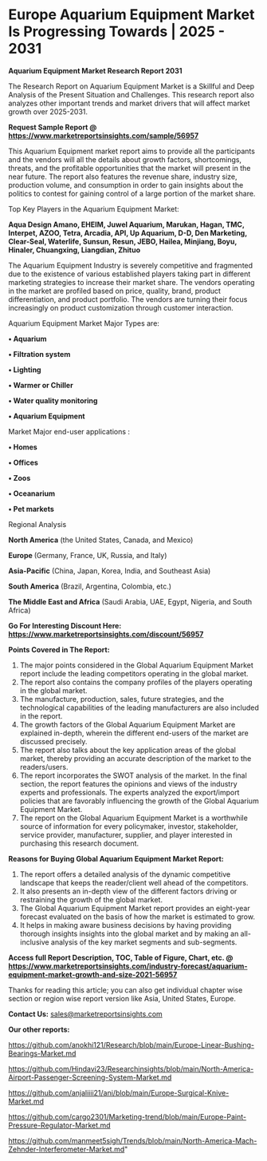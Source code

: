 # Europe Aquarium Equipment Market Is Progressing Towards | 2025 - 2031

<strong>Aquarium Equipment Market Research Report 2031</strong>

The Research Report on Aquarium Equipment Market is a Skillful and Deep Analysis of the Present Situation and Challenges. This research report also analyzes other important trends and market drivers that will affect market growth over 2025-2031.

<strong>Request Sample Report @ <a href=https://www.marketreportsinsights.com/sample/56957>https://www.marketreportsinsights.com/sample/56957</a></strong>

This Aquarium Equipment market report aims to provide all the participants and the vendors will all the details about growth factors, shortcomings, threats, and the profitable opportunities that the market will present in the near future. The report also features the revenue share, industry size, production volume, and consumption in order to gain insights about the politics to contest for gaining control of a large portion of the market share.

Top Key Players in the Aquarium Equipment Market:

<strong>Aqua Design Amano, EHEIM, Juwel Aquarium, Marukan, Hagan, TMC, Interpet, AZOO, Tetra, Arcadia, API, Up Aquarium, D-D, Den Marketing, Clear-Seal, Waterlife, Sunsun, Resun, JEBO, Hailea, Minjiang, Boyu, Hinaler, Chuangxing, Liangdian, Zhituo</strong>

The Aquarium Equipment Industry is severely competitive and fragmented due to the existence of various established players taking part in different marketing strategies to increase their market share. The vendors operating in the market are profiled based on price, quality, brand, product differentiation, and product portfolio. The vendors are turning their focus increasingly on product customization through customer interaction.

Aquarium Equipment Market Major Types are:

<strong>• Aquarium

• Filtration system

• Lighting

• Warmer or Chiller

• Water quality monitoring

• Aquarium Equipment</strong>

Market Major end-user applications :

<strong>• Homes

• Offices

• Zoos

• Oceanarium

• Pet markets</strong>

Regional Analysis

</u><strong><b>North America</b></strong> (the United States, Canada, and Mexico)

<strong><b>Europe </b></strong>(Germany, France, UK, Russia, and Italy)

<strong><b>Asia-Pacific</b></strong> (China, Japan, Korea, India, and Southeast Asia)

<strong><b>South America</b></strong> (Brazil, Argentina, Colombia, etc.)

<strong><b>The Middle East and Africa</b></strong> (Saudi Arabia, UAE, Egypt, Nigeria, and South Africa)

<strong>Go For Interesting Discount Here: <a href=https://www.marketreportsinsights.com/discount/56957>https://www.marketreportsinsights.com/discount/56957</a></strong>

<strong>Points Covered in The Report:</strong>
<ol>
  <li>The major points considered in the Global Aquarium Equipment Market report include the leading competitors operating in the global market.</li>
  <li>The report also contains the company profiles of the players operating in the global market.</li>
  <li>The manufacture, production, sales, future strategies, and the technological capabilities of the leading manufacturers are also included in the report.</li>
  <li>The growth factors of the Global Aquarium Equipment Market are explained in-depth, wherein the different end-users of the market are discussed precisely.</li>
  <li>The report also talks about the key application areas of the global market, thereby providing an accurate description of the market to the readers/users.</li>
  <li>The report incorporates the SWOT analysis of the market. In the final section, the report features the opinions and views of the industry experts and professionals. The experts analyzed the export/import policies that are favorably influencing the growth of the Global Aquarium Equipment Market.</li>
  <li>The report on the Global Aquarium Equipment Market is a worthwhile source of information for every policymaker, investor, stakeholder, service provider, manufacturer, supplier, and player interested in purchasing this research document.</li>
</ol>
<strong>Reasons for Buying Global Aquarium Equipment Market Report:</strong>

<ol>
  <li>The report offers a detailed analysis of the dynamic competitive landscape that keeps the reader/client well ahead of the competitors.</li>
  <li>It also presents an in-depth view of the different factors driving or restraining the growth of the global market.</li>
  <li>The Global Aquarium Equipment Market report provides an eight-year forecast evaluated on the basis of how the market is estimated to grow.</li>
  <li>It helps in making aware business decisions by having providing thorough insights insights into the global market and by making an all-inclusive analysis of the key market segments and sub-segments.</li>
</ol>
<strong>Access full Report Description, TOC, Table of Figure, Chart, etc. @ <a href=https://www.marketreportsinsights.com/industry-forecast/aquarium-equipment-market-growth-and-size-2021-56957>https://www.marketreportsinsights.com/industry-forecast/aquarium-equipment-market-growth-and-size-2021-56957</a></strong>


Thanks for reading this article; you can also get individual chapter wise section or region wise report version like Asia, United States, Europe.

<strong>Contact Us:</strong>
sales@marketreportsinsights.com

<strong>Our other reports:</strong>

<a href=https://github.com/anokhi121/Research/blob/main/Europe-Linear-Bushing-Bearings-Market.md>https://github.com/anokhi121/Research/blob/main/Europe-Linear-Bushing-Bearings-Market.md</a>

<a href=https://github.com/Hindavi23/Researchinsights/blob/main/North-America-Airport-Passenger-Screening-System-Market.md>https://github.com/Hindavi23/Researchinsights/blob/main/North-America-Airport-Passenger-Screening-System-Market.md</a>

<a href=https://github.com/anjaliiii21/ani/blob/main/Europe-Surgical-Knive-Market.md>https://github.com/anjaliiii21/ani/blob/main/Europe-Surgical-Knive-Market.md</a>

<a href=https://github.com/cargo2301/Marketing-trend/blob/main/Europe-Paint-Pressure-Regulator-Market.md>https://github.com/cargo2301/Marketing-trend/blob/main/Europe-Paint-Pressure-Regulator-Market.md</a>

<a href=https://github.com/manmeet5sigh/Trends/blob/main/North-America-Mach-Zehnder-Interferometer-Market.md>https://github.com/manmeet5sigh/Trends/blob/main/North-America-Mach-Zehnder-Interferometer-Market.md</a>"
